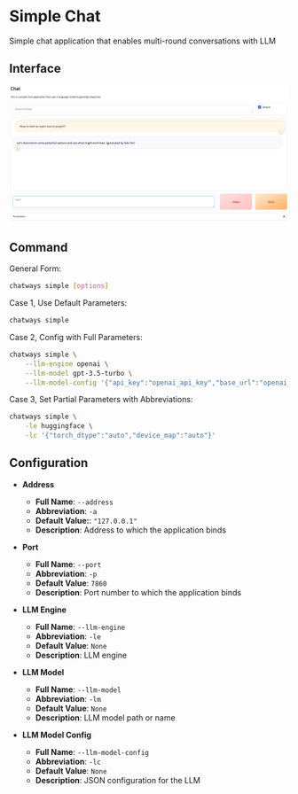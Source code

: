 # Simple Chat

Simple chat application that enables multi-round conversations with LLM

## Interface

![simple_chat](figures/simple_chat.png)

## Command

General Form:

```bash
chatways simple [options]
```

Case 1, Use Default Parameters:

```bash
chatways simple
```

Case 2, Config with Full Parameters:

```bash
chatways simple \
    --llm-engine openai \
    --llm-model gpt-3.5-turbo \
    --llm-model-config '{"api_key":"openai_api_key","base_url":"openai_base_url"}'
```

Case 3, Set Partial Parameters with Abbreviations:

```bash
chatways simple \
    -le huggingface \
    -lc '{"torch_dtype":"auto","device_map":"auto"}'
```

## Configuration

- **Address**
  - **Full Name**: `--address`
  - **Abbreviation**: `-a`
  - **Default Value:**: `"127.0.0.1"`
  - **Description**: Address to which the application binds

- **Port**
  - **Full Name**: `--port`
  - **Abbreviation**: `-p`
  - **Default Value**: `7860`
  - **Description**: Port number to which the application binds

- **LLM Engine**
  - **Full Name**: `--llm-engine`
  - **Abbreviation**: `-le`
  - **Default Value**: `None`
  - **Description**: LLM engine

- **LLM Model**
  - **Full Name**: `--llm-model`
  - **Abbreviation**: `-lm`
  - **Default Value**: `None`
  - **Description**: LLM model path or name

- **LLM Model Config**
  - **Full Name**: `--llm-model-config`
  - **Abbreviation**: `-lc`
  - **Default Value**: `None`
  - **Description**: JSON configuration for the LLM

